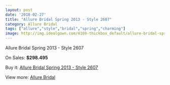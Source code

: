 ```yaml
---
layout: post
date: '2018-02-27'
title: "Allure Bridal Spring 2013 - Style 2607"
category: Allure Bridal
tags: ["allure","style","bridal","spring","charming"]
image: http://img.idealgown.com/4169-thickbox_default/allure-bridal-spring-2013-style-2607.jpg
---
```

Allure Bridal Spring 2013 - Style 2607

On Sales: **$298.495**
<a href="https://www.idealgown.com/en/allure-bridal/1908-allure-bridal-spring-2013-style-2607.html"><amp-img layout="responsive" width="600" height="600" src="//img.idealgown.com/4169-thickbox_default/allure-bridal-spring-2013-style-2607.jpg" alt="Allure Bridal Spring 2013 - Style 2607 0" /></a>
<a href="https://www.idealgown.com/en/allure-bridal/1908-allure-bridal-spring-2013-style-2607.html"><amp-img layout="responsive" width="600" height="600" src="//img.idealgown.com/4172-thickbox_default/allure-bridal-spring-2013-style-2607.jpg" alt="Allure Bridal Spring 2013 - Style 2607 1" /></a>
<a href="https://www.idealgown.com/en/allure-bridal/1908-allure-bridal-spring-2013-style-2607.html"><amp-img layout="responsive" width="600" height="600" src="//img.idealgown.com/4171-thickbox_default/allure-bridal-spring-2013-style-2607.jpg" alt="Allure Bridal Spring 2013 - Style 2607 2" /></a>
<a href="https://www.idealgown.com/en/allure-bridal/1908-allure-bridal-spring-2013-style-2607.html"><amp-img layout="responsive" width="600" height="600" src="//img.idealgown.com/4170-thickbox_default/allure-bridal-spring-2013-style-2607.jpg" alt="Allure Bridal Spring 2013 - Style 2607 3" /></a>

Buy it: [Allure Bridal Spring 2013 - Style 2607](https://www.idealgown.com/en/allure-bridal/1908-allure-bridal-spring-2013-style-2607.html "Allure Bridal Spring 2013 - Style 2607")

View more: [Allure Bridal](https://www.idealgown.com/en/29-allure-bridal "Allure Bridal")